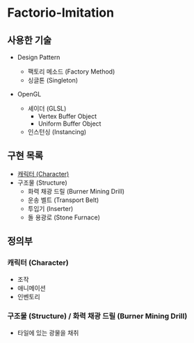 # Factorio-Imitation

## 사용한 기술
* Design Pattern
    * 팩토리 메소드 (Factory Method)
    * 싱글톤 (Singleton)

* OpenGL  
    * 셰이더 (GLSL)
        * Vertex Buffer Object
        * Uniform Buffer Object
    * 인스턴싱 (Instancing)

## 구현 목록
* [캐릭터 (Character)](#구현부)
* 구조물 (Structure)
    * 화력 채광 드릴 (Burner Mining Drill)
    * 운송 벨트 (Transport Belt)
    * 투입기 (Inserter)
    * 돌 용광로 (Stone Furnace)

## 정의부

### 캐릭터 (Character)
* 조작
* 애니메이션
* 인벤토리

### 구조물 (Structure) / 화력 채광 드릴 (Burner Mining Drill)
* 타일에 있는 광물을 채취
